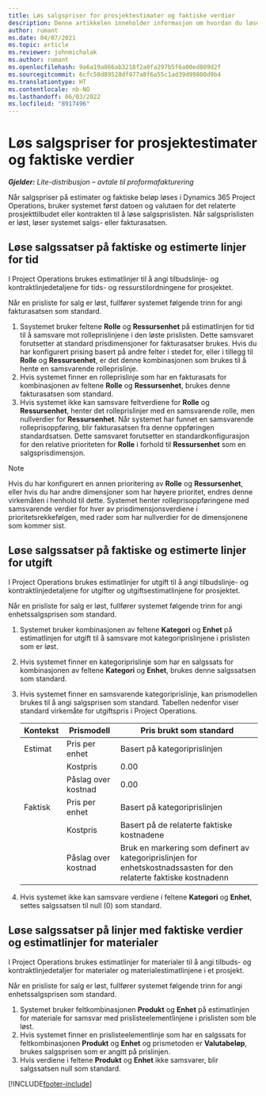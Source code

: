 ```yaml
---
title: Løs salgspriser for prosjektestimater og faktiske verdier
description: Denne artikkelen inneholder informasjon om hvordan du løser salgspriser for prosjektestimater og faktiske verdier.
author: rumant
ms.date: 04/07/2021
ms.topic: article
ms.reviewer: johnmichalak
ms.author: rumant
ms.openlocfilehash: 9a6a19a866ab3218f2a0fa297b5f6a00ed809d2f
ms.sourcegitcommit: 6cfc50d89528df977a8f6a55c1ad39d99800d9b4
ms.translationtype: HT
ms.contentlocale: nb-NO
ms.lasthandoff: 06/03/2022
ms.locfileid: "8917496"
---
```

# <a name="resolve-sales-prices-for-project-estimates-and-actuals"></a>Løs salgspriser for prosjektestimater og faktiske verdier

_**Gjelder:** Lite-distribusjon – avtale til proformafakturering_

Når salgspriser på estimater og faktiske beløp løses i Dynamics 365 Project Operations, bruker systemet først datoen og valutaen for det relaterte prosjekttilbudet eller kontrakten til å løse salgsprislisten. Når salgsprislisten er løst, løser systemet salgs- eller fakturasatsen.

## <a name="resolve-sales-rates-on-actual-and-estimate-lines-for-time"></a>Løse salgssatser på faktiske og estimerte linjer for tid

I Project Operations brukes estimatlinjer til å angi tilbudslinje- og kontraktlinjedetaljene for tids- og ressurstilordningene for prosjektet.

Når en prisliste for salg er løst, fullfører systemet følgende trinn for angi fakturasatsen som standard.

1. Ssystemet bruker feltene **Rolle** og **Ressursenhet** på estimatlinjen for tid til å samsvare mot rolleprislinjene i den løste prislisten. Dette samsvaret forutsetter at standard prisdimensjoner for fakturasatser brukes. Hvis du har konfigurert prising basert på andre felter i stedet for, eller i tillegg til **Rolle** og **Ressursenhet**, er det denne kombinasjonen som brukes til å hente en samsvarende rolleprislinje.
2. Hvis systemet finner en rolleprislinje som har en fakturasats for kombinasjonen av feltene **Rolle** og **Ressursenhet**, brukes denne fakturasatsen som standard.
3. Hvis systemet ikke kan samsvare feltverdiene for **Rolle** og **Ressursenhet**, henter det rolleprislinjer med en samsvarende rolle, men nullverdier for **Ressursenhet**. Når systemet har funnet en samsvarende rolleprisoppføring, blir fakturasatsen fra denne oppføringen standardsatsen. Dette samsvaret forutsetter en standardkonfigurasjon for den relative prioriteten for **Rolle** i forhold til **Ressursenhet** som en salgsprisdimensjon.

> [!NOTE]
> Hvis du har konfigurert en annen prioritering av **Rolle** og **Ressursenhet**, eller hvis du har andre dimensjoner som har høyere prioritet, endres denne virkemåten i henhold til dette. Systemet henter rolleprisoppføringene med samsvarende verdier for hver av prisdimensjonsverdiene i prioritetsrekkefølgen, med rader som har nullverdier for de dimensjonene som kommer sist.

## <a name="resolve-sales-rates-on-actual-and-estimate-lines-for-expense"></a>Løse salgssatser på faktiske og estimerte linjer for utgift

I Project Operations brukes estimatlinjer for utgift til å angi tilbudslinje- og kontraktlinjedetaljene for utgifter og utgiftsestimatlinjene for prosjektet.

Når en prisliste for salg er løst, fullfører systemet følgende trinn for angi enhetssalgsprisen som standard.

1. Systemet bruker kombinasjonen av feltene **Kategori** og **Enhet** på estimatlinjen for utgift til å samsvare mot kategoriprislinjene i prislisten som er løst.
2. Hvis systemet finner en kategoriprislinje som har en salgssats for kombinasjonen av feltene **Kategori** og **Enhet**, brukes denne salgssatsen som standard.
3. Hvis systemet finner en samsvarende kategoriprislinje, kan prismodellen brukes til å angi salgsprisen som standard. Tabellen nedenfor viser standard virkemåte for utgiftspris i Project Operations.

    | Kontekst | Prismodell | Pris brukt som standard |
    | --- | --- | --- |
    | Estimat | Pris per enhet | Basert på kategoriprislinjen |
    | &nbsp; | Kostpris | 0.00 |
    | &nbsp; | Påslag over kostnad | 0.00 |
    | Faktisk | Pris per enhet | Basert på kategoriprislinjen |
    | &nbsp; | Kostpris | Basert på de relaterte faktiske kostnadene |
    | &nbsp; | Påslag over kostnad | Bruk en markering som definert av kategoriprislinjen for enhetskostnadssasten for den relaterte faktiske kostnadenn |

4. Hvis systemet ikke kan samsvare verdiene i feltene **Kategori** og **Enhet**, settes salgssatsen til null (0) som standard.

## <a name="resolving-sales-rates-on-actual-and-estimate-lines-for-material"></a>Løse salgssatser på linjer med faktiske verdier og estimatlinjer for materialer

I Project Operations brukes estimatlinjer for materialer til å angi tilbuds- og kontraktlinjedetaljer for materialer og materialestimatlinjene i et prosjekt.

Når en prisliste for salg er løst, fullfører systemet følgende trinn for angi enhetssalgsprisen som standard.

1. Systemet bruker feltkombinasjonen **Produkt** og **Enhet** på estimatlinjen for materiale for samsvar med prislisteelementlinjene i prislisten som ble løst.
2. Hvis systemet finner en prislisteelementlinje som har en salgssats for feltkombinasjonen **Produkt** og **Enhet** og prismetoden er **Valutabeløp**, brukes salgsprisen som er angitt på prislinjen.
3. Hvis verdiene i feltene **Produkt** og **Enhet** ikke samsvarer, blir salgssatsen null som standard.

[!INCLUDE[footer-include](../../includes/footer-banner.md)]
